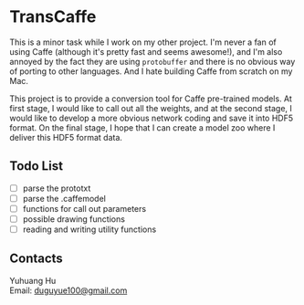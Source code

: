 # TransCaffe

This is a minor task while I work on my other project.
I'm never a fan of using Caffe (although it's pretty fast and seems awesome!),
and I'm also annoyed by the fact they are using `protobuffer` and
there is no obvious way of porting to other languages.
And I hate building Caffe from scratch on my Mac.

This project is to provide a conversion tool for Caffe pre-trained
models. At first stage, I would like to call out all the weights, and at
the second stage, I would like to develop a more obvious network coding
and save it into HDF5 format. On the final stage, I hope that I can create
a model zoo where I deliver this HDF5 format data.

## Todo List

-   [ ] parse the prototxt
-   [ ] parse the .caffemodel
-   [ ] functions for call out parameters
-   [ ] possible drawing functions
-   [ ] reading and writing utility functions

## Contacts

Yuhuang Hu  
Email: duguyue100@gmail.com

